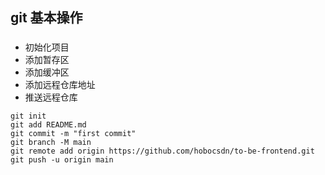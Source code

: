 ## git 基本操作

### 
- 初始化项目
- 添加暂存区
- 添加缓冲区
- 添加远程仓库地址
- 推送远程仓库
```
git init
git add README.md
git commit -m "first commit"
git branch -M main
git remote add origin https://github.com/hobocsdn/to-be-frontend.git
git push -u origin main
```